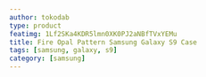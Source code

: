 ```yaml
---
author: tokodab
type: product
featimg: 1Lf2SKa4KDR5lmn0XK0PJ2aNBfTVxYEMu
title: Fire Opal Pattern Samsung Galaxy S9 Case
tags: [samsung, galaxy, s9]
category: [samsung]
---
```

